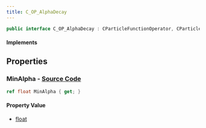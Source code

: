 ```yaml
---
title: C_OP_AlphaDecay
---
```


```csharp
public interface C_OP_AlphaDecay : CParticleFunctionOperator, CParticleFunction, ISchemaClass<CParticleFunction>, ISchemaClass<CParticleFunctionOperator>, ISchemaClass<C_OP_AlphaDecay>, ISchemaField, ISchemaClass, INativeHandle
```

#### Implements

## Properties

### **MinAlpha** - [Source Code](https://github.com/swiftly-solution/swiftlys2/blob/main/managed/src/SwiftlyS2.Generated/Schemas/Interfaces/C_OP_AlphaDecay.cs#L16)

```csharp
ref float MinAlpha { get; }
```

#### Property Value

- [float](https://learn.microsoft.com/dotnet/api/system.single)

